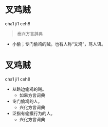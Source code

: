# 叉鸡贼
cha1 ji1 ceh8
> 泰兴方言辞典
- 小偷；专门偷鸡的贼。也有人称“叉鸡”，骂人语。

# 叉鸡贼
cha1 ji1 ceh8
+ 从路边偷鸡的贼。
  * 如皋方言词典
+ 专门偷鸡的人。
  * 兴化方言词典
+ 泛指有偷摸行为的人。
  * 兴化方言词典
